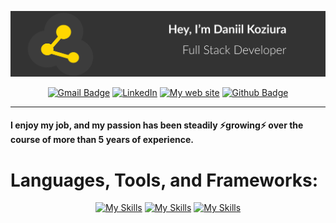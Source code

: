 ![Header](./Github-image.png)

<div align="center">

[![Gmail Badge](https://img.shields.io/badge/-Gmail-c14438?style=flat&logo=Gmail&logoColor=white&link=mailto:daniilkoziura@gmail.com)](mailto:daniilkoziura@gmail.com)
[![LinkedIn](https://img.shields.io/badge/LinkedIn-0077B5.svg?logo=linkedin&logoColor=white)](https://www.linkedin.com/in/daniil-koziura/)
[![My web site](https://img.shields.io/badge/🌐%20Web_site-FFD700)](https://daniil-koziura.netlify.app)
[![Github Badge](https://img.shields.io/badge/-Github-black?style=flat&logo=github&logoColor=white&link=https://github.com/daniilkoziura)](https://github.com/daniilkoziura)

</div>

<hr>

<h4>I enjoy my job, and my passion has been steadily ⚡growing⚡ over the course of more than 5 years of experience.<h4>

# Languages, Tools, and Frameworks:
<div align="center">

[![My Skills](https://skillicons.dev/icons?i=html,css,sass,js,ts,tailwind,materialui,bootstrap,react,redux,nextjs,gatsby,styledcomponents&perline=13)](https://skillicons.dev)
[![My Skills](https://skillicons.dev/icons?i=nodejs,nestjs,express,php,laravel,symfony,postgres,sqlite,mysql,mongodb,nginx,graphql&perline=12)](https://skillicons.dev)
[![My Skills](https://skillicons.dev/icons?i=aws,redis,docker,bash,figma,git,githubactions,gitlab,netlify,jest,linux,vercel,vscode,&perline=13)](https://skillicons.dev)

</div>
